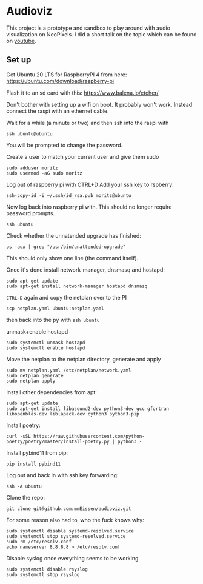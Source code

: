 Audioviz
========

This project is a prototype and sandbox to play around with audio visualization on NeoPixels. I did a short talk on the topic which can be found on [youtube](https://youtu.be/JJu3Z-2arnY).



## Set up

Get Ubuntu 20 LTS for RaspberryPI 4 from here:
https://ubuntu.com/download/raspberry-pi

Flash it to an sd card with this:
https://www.balena.io/etcher/

Don't bother with setting up a wifi on boot. It probably won't work. Instead connect the raspi with an ethernet cable.

Wait for a while (a minute or two) and then ssh into the raspi with
```
ssh ubuntu@ubuntu
```

You will be prompted to change the password.

Create a user to match your current user and give them sudo

```
sudo adduser moritz
sudo usermod -aG sudo moritz
```

Log out of raspberry pi with CTRL+D
Add your ssh key to rspberry:
```
ssh-copy-id -i ~/.ssh/id_rsa.pub moritz@ubuntu
```

Now log back into raspberry pi with. This should no longer require password prompts.
```
ssh ubuntu
```

Check whether the unnatended upgrade has finished:
```
ps -aux | grep "/usr/bin/unattended-upgrade"
```
This should only show one line (the command itself).

Once it's done install network-manager, dnsmasq and hostapd:
```
sudo apt-get update
sudo apt-get install network-manager hostapd dnsmasq
```

`CTRL-D` again and copy the netplan over to the PI
```
scp netplan.yaml ubuntu:netplan.yaml
```
then back into the py with `ssh ubuntu`

unmask+enable hostapd
```
sudo systemctl unmask hostapd
sudo systemctl enable hostapd
```

Move the netplan to the netplan directory, generate and apply
```
sudo mv netplan.yaml /etc/netplan/network.yaml
sudo netplan generate
sudo netplan apply
```

Install other dependencies from apt:
```
sudo apt-get update
sudo apt-get install libasound2-dev python3-dev gcc gfortran libopenblas-dev liblapack-dev cython3 python3-pip
```

Install poetry:
```
curl -sSL https://raw.githubusercontent.com/python-poetry/poetry/master/install-poetry.py | python3 -
```

Install pybind11 from pip:
```
pip install pybind11
```

Log out and back in with ssh key forwarding:
```
ssh -A ubuntu
```

Clone the repo:
```
git clone git@github.com:mmEissen/audioviz.git
```

For some reason also had to, who the fuck knows why:
```
sudo systemctl disable systemd-resolved.service
sudo systemctl stop systemd-resolved.service
sudo rm /etc/resolv.conf
echo nameserver 8.8.8.8 > /etc/resolv.conf
```

Disable syslog once everything seems to be working
```
sudo systemctl disable rsyslog
sudo systemctl stop rsyslog
```
